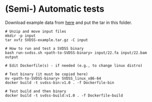 # (Semi-) Automatic tests

Download example data from [here](https://drive.google.com/file/d/1GD7NKz7kUhK_o2IystdCwKEBzz9r9JsB/view) and put the tar in this folder.

```
# Unzip and move input files
mkdir -p input
tar xvfz SVDSS-example.tar.gz -C input

# How to run and test a SVDSS binary
bash run-svdss.sh <path-to-SVDSS-binary> input/22.fa input/22.bam output

# Edit Dockerfile(s) - if needed (e.g., to change linux distro)

# Test binary (it must be copied here)
mv <path-to-SVDSS-binary> SVDSS_linux_x86-64
docker build -t svdss-bin:v1.0 . -f Dockerfile-bin

# Test build and then binary
docker build -t svdss-build:v1.0 . -f Dockerfile-build
```

